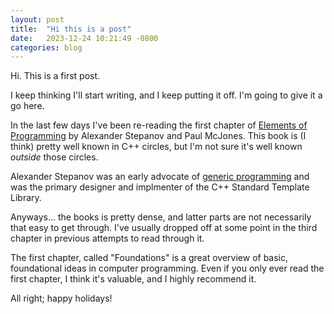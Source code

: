 ```yaml
---
layout: post
title:  "Hi this is a post"
date:   2023-12-24 10:21:49 -0800
categories: blog
---
```


Hi. This is a first post.

I keep thinking I'll start writing, and I keep putting it off. I'm going to give it a go here.

In the last few days I've been re-reading the first chapter of [Elements of Programming](http://elementsofprogramming.com) by Alexander Stepanov and Paul McJones. This book is (I think) pretty well known in C++ circles, but I'm not sure it's well known _outside_ those circles.

Alexander Stepanov was an early advocate of [generic programming](https://en.wikipedia.org/wiki/Generic_programming) and was the primary designer and implmenter of the C++ Standard Template Library.

Anyways... the books is pretty dense, and latter parts are not necessarily that easy to get through. I've usually dropped off at some point in the third chapter in previous attempts to read through it.

The first chapter, called "Foundations" is a great overview of basic, foundational ideas in computer programming. Even if you only ever read the first chapter, I think it's valuable, and I highly recommend it.

All right; happy holidays!
